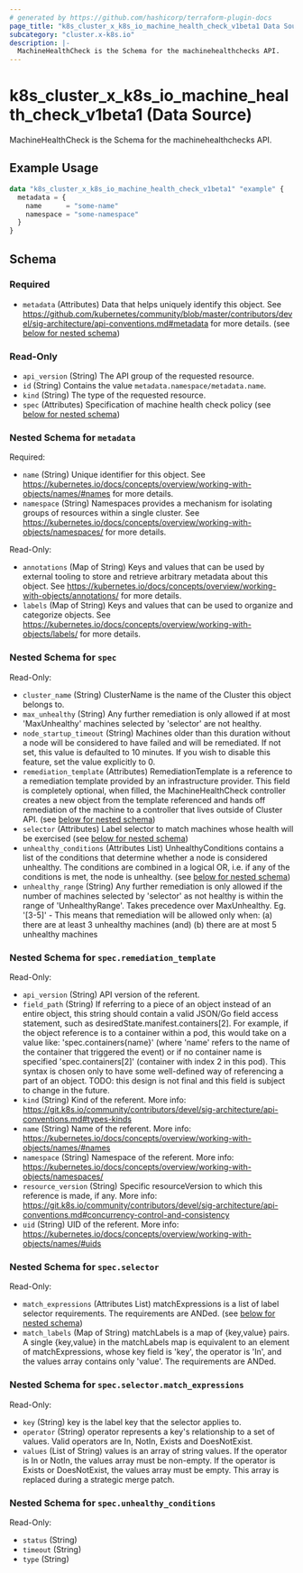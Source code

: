 ```yaml
---
# generated by https://github.com/hashicorp/terraform-plugin-docs
page_title: "k8s_cluster_x_k8s_io_machine_health_check_v1beta1 Data Source - terraform-provider-k8s"
subcategory: "cluster.x-k8s.io"
description: |-
  MachineHealthCheck is the Schema for the machinehealthchecks API.
---
```


# k8s_cluster_x_k8s_io_machine_health_check_v1beta1 (Data Source)

MachineHealthCheck is the Schema for the machinehealthchecks API.

## Example Usage

```terraform
data "k8s_cluster_x_k8s_io_machine_health_check_v1beta1" "example" {
  metadata = {
    name      = "some-name"
    namespace = "some-namespace"
  }
}
```

<!-- schema generated by tfplugindocs -->
## Schema

### Required

- `metadata` (Attributes) Data that helps uniquely identify this object. See https://github.com/kubernetes/community/blob/master/contributors/devel/sig-architecture/api-conventions.md#metadata for more details. (see [below for nested schema](#nestedatt--metadata))

### Read-Only

- `api_version` (String) The API group of the requested resource.
- `id` (String) Contains the value `metadata.namespace/metadata.name`.
- `kind` (String) The type of the requested resource.
- `spec` (Attributes) Specification of machine health check policy (see [below for nested schema](#nestedatt--spec))

<a id="nestedatt--metadata"></a>
### Nested Schema for `metadata`

Required:

- `name` (String) Unique identifier for this object. See https://kubernetes.io/docs/concepts/overview/working-with-objects/names/#names for more details.
- `namespace` (String) Namespaces provides a mechanism for isolating groups of resources within a single cluster. See https://kubernetes.io/docs/concepts/overview/working-with-objects/namespaces/ for more details.

Read-Only:

- `annotations` (Map of String) Keys and values that can be used by external tooling to store and retrieve arbitrary metadata about this object. See https://kubernetes.io/docs/concepts/overview/working-with-objects/annotations/ for more details.
- `labels` (Map of String) Keys and values that can be used to organize and categorize objects. See https://kubernetes.io/docs/concepts/overview/working-with-objects/labels/ for more details.


<a id="nestedatt--spec"></a>
### Nested Schema for `spec`

Read-Only:

- `cluster_name` (String) ClusterName is the name of the Cluster this object belongs to.
- `max_unhealthy` (String) Any further remediation is only allowed if at most 'MaxUnhealthy' machines selected by 'selector' are not healthy.
- `node_startup_timeout` (String) Machines older than this duration without a node will be considered to have failed and will be remediated. If not set, this value is defaulted to 10 minutes. If you wish to disable this feature, set the value explicitly to 0.
- `remediation_template` (Attributes) RemediationTemplate is a reference to a remediation template provided by an infrastructure provider.  This field is completely optional, when filled, the MachineHealthCheck controller creates a new object from the template referenced and hands off remediation of the machine to a controller that lives outside of Cluster API. (see [below for nested schema](#nestedatt--spec--remediation_template))
- `selector` (Attributes) Label selector to match machines whose health will be exercised (see [below for nested schema](#nestedatt--spec--selector))
- `unhealthy_conditions` (Attributes List) UnhealthyConditions contains a list of the conditions that determine whether a node is considered unhealthy.  The conditions are combined in a logical OR, i.e. if any of the conditions is met, the node is unhealthy. (see [below for nested schema](#nestedatt--spec--unhealthy_conditions))
- `unhealthy_range` (String) Any further remediation is only allowed if the number of machines selected by 'selector' as not healthy is within the range of 'UnhealthyRange'. Takes precedence over MaxUnhealthy. Eg. '[3-5]' - This means that remediation will be allowed only when: (a) there are at least 3 unhealthy machines (and) (b) there are at most 5 unhealthy machines

<a id="nestedatt--spec--remediation_template"></a>
### Nested Schema for `spec.remediation_template`

Read-Only:

- `api_version` (String) API version of the referent.
- `field_path` (String) If referring to a piece of an object instead of an entire object, this string should contain a valid JSON/Go field access statement, such as desiredState.manifest.containers[2]. For example, if the object reference is to a container within a pod, this would take on a value like: 'spec.containers{name}' (where 'name' refers to the name of the container that triggered the event) or if no container name is specified 'spec.containers[2]' (container with index 2 in this pod). This syntax is chosen only to have some well-defined way of referencing a part of an object. TODO: this design is not final and this field is subject to change in the future.
- `kind` (String) Kind of the referent. More info: https://git.k8s.io/community/contributors/devel/sig-architecture/api-conventions.md#types-kinds
- `name` (String) Name of the referent. More info: https://kubernetes.io/docs/concepts/overview/working-with-objects/names/#names
- `namespace` (String) Namespace of the referent. More info: https://kubernetes.io/docs/concepts/overview/working-with-objects/namespaces/
- `resource_version` (String) Specific resourceVersion to which this reference is made, if any. More info: https://git.k8s.io/community/contributors/devel/sig-architecture/api-conventions.md#concurrency-control-and-consistency
- `uid` (String) UID of the referent. More info: https://kubernetes.io/docs/concepts/overview/working-with-objects/names/#uids


<a id="nestedatt--spec--selector"></a>
### Nested Schema for `spec.selector`

Read-Only:

- `match_expressions` (Attributes List) matchExpressions is a list of label selector requirements. The requirements are ANDed. (see [below for nested schema](#nestedatt--spec--selector--match_expressions))
- `match_labels` (Map of String) matchLabels is a map of {key,value} pairs. A single {key,value} in the matchLabels map is equivalent to an element of matchExpressions, whose key field is 'key', the operator is 'In', and the values array contains only 'value'. The requirements are ANDed.

<a id="nestedatt--spec--selector--match_expressions"></a>
### Nested Schema for `spec.selector.match_expressions`

Read-Only:

- `key` (String) key is the label key that the selector applies to.
- `operator` (String) operator represents a key's relationship to a set of values. Valid operators are In, NotIn, Exists and DoesNotExist.
- `values` (List of String) values is an array of string values. If the operator is In or NotIn, the values array must be non-empty. If the operator is Exists or DoesNotExist, the values array must be empty. This array is replaced during a strategic merge patch.



<a id="nestedatt--spec--unhealthy_conditions"></a>
### Nested Schema for `spec.unhealthy_conditions`

Read-Only:

- `status` (String)
- `timeout` (String)
- `type` (String)
